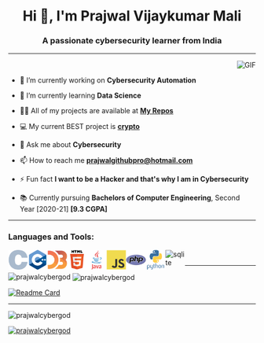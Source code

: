 <h1 align="center">Hi 👋, I'm Prajwal Vijaykumar Mali</h1>
<h3 align="center">A passionate cybersecurity learner from India</h3>

---

<img align="right" height='200px' alt="GIF" src="https://media3.giphy.com/media/115BJle6N2Av0A/200w.webp?cid=ecf05e476ee2eppr5h22932iixxzms1dwwnvp7qq3m71nxvh&rid=200w.webp&ct=g" />

</br>

- 🔭 I’m currently working on **Cybersecurity Automation**

- 🌱 I’m currently learning **Data Science**

- 👨‍💻 All of my projects are available at [**My Repos**](https://github.com/PrajwalCyberGod?tab=repositories)

- 💻 My current BEST project is [**crypto**](https://github.com/PrajwalCyberGod/crypto)

- 💬 Ask me about **Cybersecurity**

- 📫 How to reach me **prajwalgithubpro@hotmail.com**

- ⚡ Fun fact **I want to be a Hacker and that's why I am in Cybersecurity**

- 📚 Currently pursuing **Bachelors of Computer Engineering**, Second Year [2020-21] **[9.3 CGPA]**

---

<h3 align="left">Languages and Tools:</h3>

<p align="left"> 
  
<a href="https://www.cprogramming.com/" target="_blank"> 
<img align="left" src="https://raw.githubusercontent.com/devicons/devicon/master/icons/c/c-original.svg" alt="c" width="40" height="40"/> </a> 
  
<a href="https://www.w3schools.com/cpp/" target="_blank">   
<img align="left" src="https://raw.githubusercontent.com/devicons/devicon/master/icons/cplusplus/cplusplus-original.svg" alt="cplusplus" width="40" height="40"/> </a> 

<a href="https://d3js.org/" target="_blank"> <img align="left" src="https://raw.githubusercontent.com/devicons/devicon/master/icons/d3js/d3js-original.svg" alt="d3js" width="40" height="40"/> </a> 

<a href="https://www.w3.org/html/" target="_blank"> <img align="left" src="https://raw.githubusercontent.com/devicons/devicon/master/icons/html5/html5-original-wordmark.svg" alt="html5" width="40" height="40"/> </a> 

<a href="https://www.java.com" target="_blank"> <img align="left" src="https://raw.githubusercontent.com/devicons/devicon/master/icons/java/java-original-wordmark.svg" alt="java" width="40" height="40"/> </a> 

<a href="https://developer.mozilla.org/en-US/docs/Web/JavaScript" target="_blank"> <img align="left" src="https://raw.githubusercontent.com/devicons/devicon/master/icons/javascript/javascript-original.svg" alt="javascript" width="40" height="40"/> </a> 

<a href="https://www.php.net" target="_blank"> <img align="left" src="https://raw.githubusercontent.com/devicons/devicon/master/icons/php/php-original.svg" alt="php" width="40" height="40"/> </a> 

<a href="https://www.python.org" target="_blank"> <img align="left" src="https://raw.githubusercontent.com/devicons/devicon/master/icons/python/python-original-wordmark.svg" alt="python" width="40" height="40"/> </a> 

<a href="https://www.sqlite.org/" target="_blank"> <img align="left" src="https://www.vectorlogo.zone/logos/sqlite/sqlite-icon.svg" alt="sqlite" width="40" height="40"/> </a> 

</p>

</br>

---

<p><img align="left" src="https://github-readme-stats.vercel.app/api/top-langs?username=prajwalcybergod&show_icons=true&locale=en&layout=compact&theme=tokyonight" alt="prajwalcybergod" /></p>

<p>&nbsp;<img align="center" src="https://github-readme-stats.vercel.app/api?username=prajwalcybergod&show_icons=true&locale=en&theme=tokyonight" alt="prajwalcybergod" /></p>

[![Readme Card](https://github-readme-stats.vercel.app/api/pin/?username=prajwalcybergod&repo=crypto&show_owner&theme=tokyonight)](https://github.com/PrajwalCyberGod/crypto)

---

<p align="left"> <img src="https://komarev.com/ghpvc/?username=prajwalcybergod&label=Profile%20views&color=0e75b6&style=flat&theme=radical" alt="prajwalcybergod" /> </p>

<p align="left"> <a href="https://github.com/ryo-ma/github-profile-trophy"><img src="https://github-profile-trophy.vercel.app/?username=prajwalcybergod&column=7&margin-w=15&theme=darkhub" alt="prajwalcybergod" /></a> </p>

